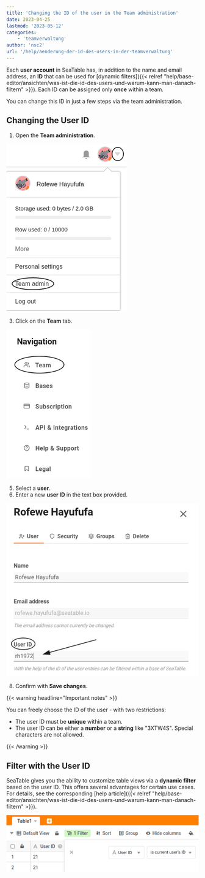 ```yaml
---
title: 'Changing the ID of the user in the Team administration'
date: 2023-04-25
lastmod: '2023-05-12'
categories:
    - 'teamverwaltung'
author: 'nsc2'
url: '/help/aenderung-der-id-des-users-in-der-teamverwaltung'
---
```


Each **user account** in SeaTable has, in addition to the name and email address, an **ID** that can be used for [dynamic filters]({{< relref "help/base-editor/ansichten/was-ist-die-id-des-users-und-warum-kann-man-danach-filtern" >}}). Each ID can be assigned only **once** within a team.

You can change this ID in just a few steps via the team administration.

## Changing the User ID

1. Open the **Team administration**.

![Open the Team administration](images/open-the-team-verwaltung.png)

3. Click on the **Team** tab.

![Open the Team tab in Team administration](images/open-reiter-team.png)

5. Select a **user**.
6. Enter a new **user ID** in the text box provided.

![Enter the new user ID in the text field](images/type-user-id.png)

8. Confirm with **Save changes**.

{{< warning headline="Important notes" >}}

You can freely choose the ID of the user - with two restrictions:

- The user ID must be **unique** within a team.
- The user ID can be either a **number** or a **string** like "3XTW4S". Special characters are not allowed.

{{< /warning >}}

## Filter with the User ID

SeaTable gives you the ability to customize table views via a **dynamic filter** based on the user ID. This offers several advantages for certain use cases. For details, see the corresponding [help article]({{< relref "help/base-editor/ansichten/was-ist-die-id-des-users-und-warum-kann-man-danach-filtern" >}}).

![Filtering using the user ID](images/filter-with-user-id.png)
